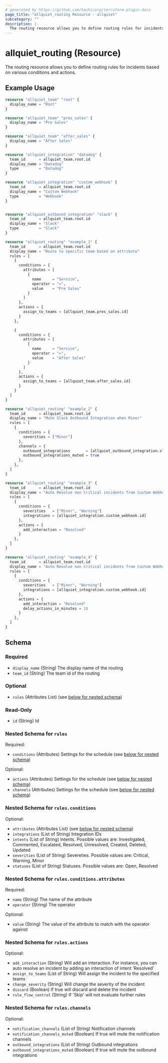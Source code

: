 ```yaml
---
# generated by https://github.com/hashicorp/terraform-plugin-docs
page_title: "allquiet_routing Resource - allquiet"
subcategory: ""
description: |-
  The routing resource allows you to define routing rules for incidents based on various conditions and actions.
---
```


# allquiet_routing (Resource)

The routing resource allows you to define routing rules for incidents based on various conditions and actions.

## Example Usage

```terraform
resource "allquiet_team" "root" {
  display_name = "Root"
}

resource "allquiet_team" "pres_sales" {
  display_name = "Pre Sales"
}

resource "allquiet_team" "after_sales" {
  display_name = "After Sales"
}

resource "allquiet_integration" "datadog" {
  team_id      = allquiet_team.root.id
  display_name = "Datadog"
  type         = "Datadog"
}

resource "allquiet_integration" "custom_webhook" {
  team_id      = allquiet_team.root.id
  display_name = "Custom Webhook"
  type         = "Webhook"
}


resource "allquiet_outbound_integration" "slack" {
  team_id      = allquiet_team.root.id
  display_name = "Slack"
  type         = "Slack"
}

resource "allquiet_routing" "example_1" {
  team_id      = allquiet_team.root.id
  display_name = "Route to specific team based on attribute"
  rules = [
    {
      conditions = {
        attributes = [
          {
            name     = "Service",
            operator = "=",
            value    = "Pre Sales"
          }
        ]
      },
      actions = {
        assign_to_teams = [allquiet_team.pres_sales.id]
      }
    },

    {
      conditions = {
        attributes = [
          {
            name     = "Service",
            operator = "=",
            value    = "After Sales"
          }
        ]
      },
      actions = {
        assign_to_teams = [allquiet_team.after_sales.id]
      }
    }
  ]
}

resource "allquiet_routing" "example_2" {
  team_id      = allquiet_team.root.id
  display_name = "Mute Slack Outbound Integration when Minor"
  rules = [
    {
      conditions = {
        severities = ["Minor"]
      },
      channels = {
        outbound_integrations       = [allquiet_outbound_integration.slack.id]
        outbound_integrations_muted = true
      },
    },
  ]
}

resource "allquiet_routing" "example_3" {
  team_id      = allquiet_team.root.id
  display_name = "Auto Resolve non Critical incidents from Custom Webhook"
  rules = [
    {
      conditions = {
        severities   = ["Minor", "Warning"]
        integrations = [allquiet_integration.custom_webhook.id]
      },
      actions = {
        add_interaction = "Resolved"
      }
    },
  ]
}

resource "allquiet_routing" "example_4" {
  team_id      = allquiet_team.root.id
  display_name = "Auto Resolve non Critical incidents from Custom Webhook after 10 minutes"
  rules = [
    {
      conditions = {
        severities   = ["Minor", "Warning"]
        integrations = [allquiet_integration.custom_webhook.id]
      },
      actions = {
        add_interaction = "Resolved"
        delay_actions_in_minutes = 10
      }
    },
  ]
}

```

<!-- schema generated by tfplugindocs -->
## Schema

### Required

- `display_name` (String) The display name of the routing
- `team_id` (String) The team id of the routing

### Optional

- `rules` (Attributes List) (see [below for nested schema](#nestedatt--rules))

### Read-Only

- `id` (String) Id

<a id="nestedatt--rules"></a>
### Nested Schema for `rules`

Required:

- `conditions` (Attributes) Settings for the schedule (see [below for nested schema](#nestedatt--rules--conditions))

Optional:

- `actions` (Attributes) Settings for the schedule (see [below for nested schema](#nestedatt--rules--actions))
- `channels` (Attributes) Settings for the schedule (see [below for nested schema](#nestedatt--rules--channels))

<a id="nestedatt--rules--conditions"></a>
### Nested Schema for `rules.conditions`

Optional:

- `attributes` (Attributes List) (see [below for nested schema](#nestedatt--rules--conditions--attributes))
- `integrations` (List of String) Integration IDs
- `intents` (List of String) Intents. Possible values are: Investigated, Commented, Escalated, Resolved, Unresolved, Created, Deleted, Updated
- `severities` (List of String) Severeties. Possible values are: Critical, Warning, Minor
- `statuses` (List of String) Statuses. Possible values are: Open, Resolved

<a id="nestedatt--rules--conditions--attributes"></a>
### Nested Schema for `rules.conditions.attributes`

Required:

- `name` (String) The name of the attribute
- `operator` (String) The operator

Optional:

- `value` (String) The value of the attribute to match with the operator against



<a id="nestedatt--rules--actions"></a>
### Nested Schema for `rules.actions`

Optional:

- `add_interaction` (String) Will add an interaction. For instance, you can auto resolve an incident by adding an interaction of intent 'Resolved'
- `assign_to_teams` (List of String) Will assign the incident to the specified teams
- `change_severity` (String) Will change the severity of the incident
- `discard` (Boolean) If true will discard and delete the incident
- `rule_flow_control` (String) If 'Skip' will not evaluate further rules


<a id="nestedatt--rules--channels"></a>
### Nested Schema for `rules.channels`

Optional:

- `notification_channels` (List of String) Notification channels
- `notification_channels_muted` (Boolean) If true will mute the notification channels
- `outbound_integrations` (List of String) Outbound integrations
- `outbound_integrations_muted` (Boolean) If true will mute the outbound integrations
